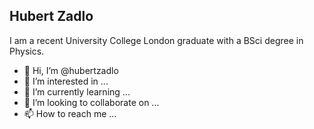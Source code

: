 ## Hubert Zadlo

I am a recent University College London graduate with a BSci degree in Physics.



- 👋 Hi, I’m @hubertzadlo
- 👀 I’m interested in ...
- 🌱 I’m currently learning ...
- 💞️ I’m looking to collaborate on ...
- 📫 How to reach me ...

